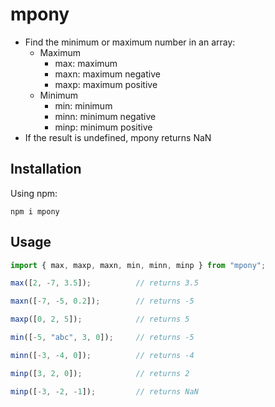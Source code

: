 # mpony
* Find the minimum or maximum number in an array:
    * Maximum
        * max: maximum
        * maxn: maximum negative
        * maxp: maximum positive
    * Minimum
        * min: minimum
        * minn: minimum negative
        * minp: minimum positive
* If the result is undefined, mpony returns NaN

## Installation
Using npm:
```
npm i mpony
```

## Usage
```Typescript
import { max, maxp, maxn, min, minn, minp } from "mpony";

max([2, -7, 3.5]);          // returns 3.5

maxn([-7, -5, 0.2]);        // returns -5

maxp([0, 2, 5]);            // returns 5

min([-5, "abc", 3, 0]);     // returns -5

minn([-3, -4, 0]);          // returns -4

minp([3, 2, 0]);            // returns 2

minp([-3, -2, -1]);         // returns NaN
```